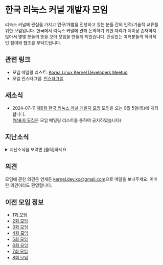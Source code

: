# 한국 리눅스 커널 개발자 모임

리눅스 커널에 관심을 가지고 연구/개발을 진행하고 있는 분들 간의 인적/기술적 교류를 위한 모임입니다. 한국에서 리눅스 커널에 관해 논의하기 위한 자리가 더이상 존재하지 않아서 몇몇 분들의 뜻을 모아 모임을 만들게 되었습니다. 관심있는 여러분들의 적극적인 참여와 협조를 부탁드립니다.

## 관련 링크

* 모임 메일링 리스트: [Korea Linux Kernel Developers Meetup](https://groups.google.com/forum/?hl=ko#!forum/korea-linux-kernel-developers-meetup)
* 모임 인스타그램: [인스타그램](https://www.instagram.com/kernel.dev.ko/?hl=ko)

## 새소식
* 2024-07-11
[제9회 한국 리눅스 커널 개발자 모임](9th/) 모임을 오는 9월 5일(목)에 개최 합니다.<br>
([발표자 모집](9th/presentation.md)은 모임 메일링 리스트를 통하여 공지하였습니다)

## 지난소식
<details>
<summary>지난소식을 보려면 [클릭]하세요</summary>
<ul>
<li> 2023-08-17
[제8회 한국 리눅스 커널 개발자 모임](8th/) 발표자와 주제가 확정되었습니다. [festa](https://festa.io/events/3901)를 통해 참가 신청을 받고 있습니다.
</li>

<li> 2023-07-11
[제8회 한국 리눅스 커널 개발자 모임](8th/) 모임을 9월 14일에 개최 합니다.
(발표자 모집은 모임 메일링 리스트를 통하여 7월 11일 공지할 예정입니다)
</li>

<li> 2022-08-26
[제7회 한국 리눅스 커널 개발자 모임](7th/) 발표자와 주제가 확정되었습니다. [festa](https://festa.io/events/2557)를 통해 참가 신청을 받고 있습니다.
</li>

<li> 2022-07-18
[제7회 한국 리눅스 커널 개발자 모임](7th/) 모임을 9월 29일에 재개최 합니다. (발표자 모집은 7월 21일 공지 예정)
</li>

<li> 2020-03-23
[제7회 한국 리눅스 커널 개발자 모임](7th/) 모임을 하반기로 연기합니다. 날짜는 추후에 결정하겠습니다.
</li>

<li> 2020-02-14
[제7회 한국 리눅스 커널 개발자 모임](7th/) 모임을 연기합니다. 5월 28일 경으로 계획하고 있습니다.
</li>

<li> 2020-01-28
[제7회 한국 리눅스 커널 개발자 모임](7th/) 행사를 위한 발표자 모집을 시작합니다.
</li>

<li> 2019-09-07
[제6회 한국 리눅스 커널 개발자 모임](6th/) 발표자와 주제가 확정되었습니다. [onoffmix](https://onoffmix.com/event/196640)를 통해 참가 신청을 받고 있습니다.
</li>

<li> 2019-09-02
[제6회 한국 리눅스 커널 개발자 모임](6th/) 행사를 위한 발표자 모집을 시작합니다.
</li>

<li> 2019-05-24
단체 대화 채널이 필요하다고 생각하시면 kernel.dev.ko@gmail.com으로 연락 부탁합니다. 검토 후에 개설 및 공지를 하겠습니다.
</li>

<li> 2019-05-24
[제5회 한국 리눅스 커널 개발자 모임](5th/) 행사를 성공적으로 마쳤습니다. 참여해주신 모든 분들께 감사드립니다.
</li>

<li> 2019-05-24
[제5회 한국 리눅스 커널 개발자 모임](5th/) session 02의 발표자를 업로드 했습니다.
</li>

<li> 2019-05-23
[제5회 한국 리눅스 커널 개발자 모임](5th/)의 질의응답을 위한 게시판을
생성했습니다. [Q&A 게시판]
</li>

<li> 2019-05-03
[제5회 한국 리눅스 커널 개발자 모임](5th/) 행사 장소 및 발표 주제가
확정되었습니다. [onoffmix](https://www.onoffmix.com/event/178349)를 통해 참가
신청을 받고 있습니다.
</li>

<li> 2019-04-04
[제5회 한국 리눅스 커널 개발자 모임](5th/) 행사를 위한 발표자 모집을 시작합니다.
</li>

<li> 2018-11-06 (11-07, 11-08 추가 업데이트)
[제4회 한국 리눅스 커널 개발자 모임](4th/) 발표 자료를 업로드 했습니다.
</li>

<li> 2018-11-05
[제4회 한국 리눅스 커널 개발자 모임](4th/) 발표 일정(lightning-01)이 변경되었습니다.
</li>

<li> 2018-10-15
[제4회 한국 리눅스 커널 개발자 모임](4th/) 발표자와 발표 주제가 확정되었습니다. [onoffmix](https://onoffmix.com/event/155146)를 통해 참가 신청을 받고 있습니다.
</li>

<li> 2018-09-18
[제4회 한국 리눅스 커널 개발자 모임](4th/) 행사 장소가 확정되었습니다.
</li>

<li> 2018-09-11
[제4회 한국 리눅스 커널 개발자 모임](4th/) 행사를 위한 발표자 모집을 시작합니다.
</li>

<li> 2018-04-19
[제3회 한국 리눅스 커널 개발자 모임](3rd/) 행사를 성공적으로 마쳤습니다. 참여해주신 모든 분들께 감사드립니다.
</li>

<li> 2018-03-29
제3회 한국 리눅스 커널 개발자 모임 장소가 [스페이스쉐어 대치센터](http://daechi.spaceshare.kr)로 변경되었습니다. 장소를 다시 한번 확인해 주세요.
</li>

<li> 2018-03-20
제3회 한국 리눅스 커널 개발자 모임의 발표자가 선정되었습니다. 자세한 사항은 각 페이지를 참조해 주세요.
</li>

<li> 2018-02-22
[한국 커널 개발자 모임 홈페이지](https://kernel-dev-ko.github.io) 생성 및 제3회 한국 리눅스 커널 개발자 모임 홍보 시작
</li>
</ul>
</details>

## 의견
모임에 관한 의견은 언제든 [kernel.dev.ko@gmail.com](mailto:kernel.dev.ko@gmail.com)으로 메일을 보내주세요. 어떠한 의견이라도 환영합니다.

## 이전 모임 정보
* [1회 모임](https://onoffmix.com/event/83625)
* [2회 모임](2nd/)
* [3회 모임](3rd/)
* [4회 모임](4th/)
* [5회 모임](5th/)
* [6회 모임](6th/)
* [7회 모임](7th/)
* [8회 모임](8th/)
